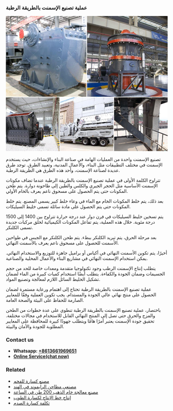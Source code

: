 <h3>عملية تصنيع الإسمنت بالطريقة الرطبة</h3><img src='1701852502.jpg' alt=''><p>تصنيع الإسمنت واحدة من العمليات الهامة في صناعة البناء والإنشاءات، حيث يستخدم الإسمنت في مختلف التطبيقات مثل البناء، والأعمال المدنية، وتعبيد الطرق. توجد طرق عديدة لصناعة الإسمنت، وأحد هذه الطرق هي الطريقة الرطبة.</p><p>تتراوح الكلمة الأولى في عملية تصنيع الإسمنت بالطريقة الرطبة عندما تضاف مكونات الإسمنت الأساسية مثل الحجر الجيري والكلس والطين إلى طاحونة دوارة. يتم طحن المكونات حتى يتم الحصول على مسحوق ناعم يعرف بالخام الأولي.</p><p>بعد ذلك، يتم خلط المكونات الخام مع الماء في وعاء خلط كبير يسمى المصنع. يتم خلط المكونات حتى يتم الحصول على مادة سائلة تسمى خليط السيليكات.</p><p>يتم تسخين خليط السيليكات في فرن دوار عند درجة حرارة تتراوح بين 1400 إلى 1500 درجة مئوية. خلال هذه العملية، يتم تفاعل المكونات الكيميائية لخلق مركبات جديدة تسمى الكلنكر.</p><p>بعد مرحلة الحرق، يتم تبريد الكلنكر ببطء. يتم طحن الكلنكر مع الجبس في طواحين الأسمنت للحصول على مسحوق ناعم يعرف بالأسمنت النهائي.</p><p>أخيرًا، يتم تكوين الأسمنت النهائي في أكياس أو براميل جاهزة للتوزيع والاستخدام النهائي. يمكن استخدام الإسمنت النهائي في مشاريع البناء والأعمال المحلية والصناعية.</p><p>يتطلب إنتاج الإسمنت الرطب وجود تكنولوجيا متقدمة ومعدات خاصة للحد من حجم الجسيمات وضمان الجودة والكفاءة. يتطلب أيضًا استخدام كميات كبيرة من الماء لضمان تشكيل الخليط السائل اللازم لمعالجة وتصنيع المواد.</p><p>عملية تصنيع الإسمنت بالطريقة الرطبة تحتاج إلى اهتمام ورعاية مستمرة لضمان الحصول على منتج نهائي عالي الجودة والمستدام. يجب تكوين العملية وفقًا للمعايير الصارمة للحفاظ على البيئة والصحة العامة.</p><p>باختصار، عملية تصنيع الإسمنت بالطريقة الرطبة تنطوي على عدة خطوات من الطحن والمزج والحرق حتى تصل إلى المنتج النهائي القابل للاستخدام في مجالات مختلفة. تحقيق جودة الإسمنت يعتبر أمرًا هامًا ويتطلب جهودًا كبيرة للمحافظة على المعايير المطلوبة للجودة والأمان والبيئة.</p><h3>Contact us</h3><ul><li><strong>Whatsapp:&nbsp;<a href="https://wa.me/8613661969651">+8613661969651</a></strong></li><li><a href="https://swt.shibang-china.com/?git&amp;zhl&amp;عملية تصنيع الإسمنت بالطريقة الرطبة"><strong>Online Service(chat now)</strong></a></li></ul><h3>Related</h3><ul><li><a href='مصنع كسارة للفحم.md'>مصنع كسارة للفحم</a></li><li><a href='مصنعي مطاحن الرايموند في الهند.md'>مصنعي مطاحن الرايموند في الهند</a></li><li><a href='مصنع معالجة خام الذهب 200 طن في الساعة.md'>مصنع معالجة خام الذهب 200 طن في الساعة</a></li><li><a href='إنتاج خط الإنتاج لكسارة الطوب.md'>إنتاج خط الإنتاج لكسارة الطوب</a></li><li><a href='تكلفة كسارة الصدم.md'>تكلفة كسارة الصدم</a></li></ul>